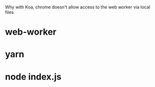 Why with Koa, chrome doesn't allow access to the web worker via local files
# web-worker


# yarn

# node index.js
